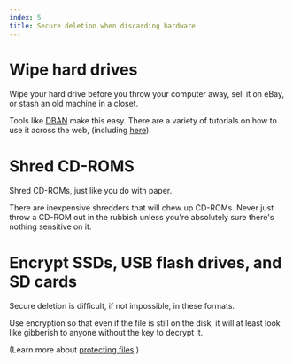 ```yaml
---
index: 5
title: Secure deletion when discarding hardware
---
```

# Wipe hard drives

Wipe your hard drive before you throw your computer away, sell it on eBay, or stash an old machine in a closet.

Tools like [DBAN](https://dban.org/) make this easy. There are a variety of tutorials on how to use it across the web, (including [here](https://www.lifewire.com/how-to-erase-a-hard-drive-using-dban-2619148)).

# Shred CD-ROMS

Shred CD-ROMs, just like you do with paper. 

There are inexpensive shredders that will chew up CD-ROMs. Never just throw a CD-ROM out in the rubbish unless you're absolutely sure there's nothing sensitive on it.

# Encrypt SSDs, USB flash drives, and SD cards

Secure deletion is difficult, if not impossible, in these formats. 

Use encryption so that even if the file is still on the disk, it will at least look like gibberish to anyone without the key to decrypt it. 

(Learn more about [protecting files](umbrella://information/protecting-files).)